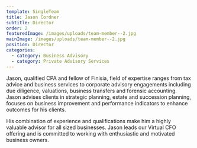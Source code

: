 ```yaml
---
template: SingleTeam
title: Jason Cordner
subtitle: Director
order: 2
featuredImage: /images/uploads/team-member--2.jpg
mainImage: /images/uploads/team-member--2.jpg
position: Director
categories:
  - category: Business Advisory
  - category: Private Advisory Services
---
```


Jason, qualified CPA and fellow of Finisia, field of expertise ranges from tax advice and business services to corporate advisory engagements including due diligence, valuations, business transfers and forensic accounting. Jason advises clients in strategic planning, estate and succession planning, focuses on business improvement and performance indicators to enhance outcomes for his clients.

His combination of experience and qualifications make him a highly valuable advisor for all sized businesses. Jason leads our Virtual CFO offering and is committed to working with enthusiastic and motivated business owners.
